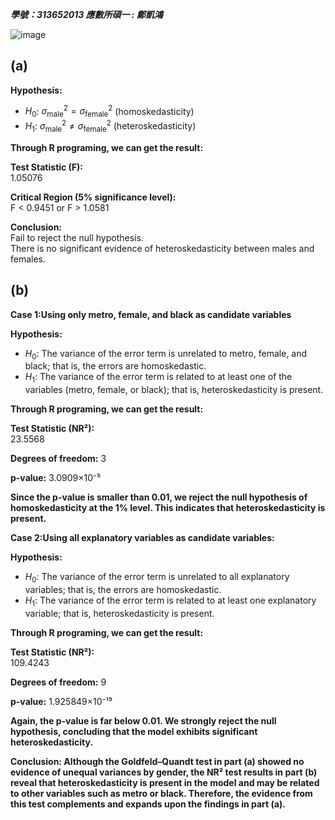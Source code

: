 ***學號：313652013     應數所碩一 : 鄭凱鴻***

![image](https://github.com/user-attachments/assets/1a79a574-9e6c-4304-92d7-a5222eb4822c)


## (a) 
**Hypothesis:**

- $H_0$: $\sigma^2_{\text{male}} = \sigma^2_{\text{female}}$ (homoskedasticity)
- $H_1$: $\sigma^2_{\text{male}} \neq \sigma^2_{\text{female}}$ (heteroskedasticity)

**Through R programing, we can get the result:**

**Test Statistic (F):**  
1.05076

**Critical Region (5% significance level):**  
F < 0.9451 or F > 1.0581

**Conclusion:**  
Fail to reject the null hypothesis.  
There is no significant evidence of heteroskedasticity between males and females.

## (b) 
**Case 1:Using only metro, female, and black as candidate variables**

**Hypothesis:**
- $H_0$: The variance of the error term is unrelated to metro, female, and black; that is, the errors are homoskedastic.
- $H_1$: The variance of the error term is related to at least one of the variables (metro, female, or black); that is, heteroskedasticity is present.
  
**Through R programing, we can get the result:**

**Test Statistic (NR²):**  
23.5568

**Degrees of freedom:**
3

**p-value:**
3.0909×10⁻⁵

**Since the p-value is smaller than 0.01, we reject the null hypothesis of homoskedasticity at the 1% level. This indicates that heteroskedasticity is present.**

**Case 2:Using all explanatory variables as candidate variables:**

**Hypothesis:**
- $H_0$: The variance of the error term is unrelated to all explanatory variables; that is, the errors are homoskedastic.
- $H_1$: The variance of the error term is related to at least one explanatory variable; that is, heteroskedasticity is present.

**Through R programing, we can get the result:**

**Test Statistic (NR²):**  
109.4243

**Degrees of freedom:**
9

**p-value:**
1.925849×10⁻¹⁹

**Again, the p-value is far below 0.01. We strongly reject the null hypothesis, concluding that the model exhibits significant heteroskedasticity.**

**Conclusion: Although the Goldfeld–Quandt test in part (a) showed no evidence of unequal variances by gender, the NR² test results in part (b) reveal that heteroskedasticity is present in the model and may be related to other variables such as metro or black. Therefore, the evidence from this test complements and expands upon the findings in part (a).**
